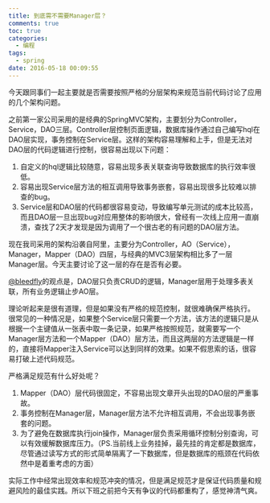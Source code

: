 ```yaml
---
title: 到底需不需要Manager层？
comments: true
toc: true
categories:
  - 编程
tags:
  - spring
date: 2016-05-18 00:09:55
---
```

<!-- abstract -->
今天跟同事们一起主要就是否需要按照严格的分层架构来规范当前代码讨论了应用的几个架构问题。
<!-- 开始正文 -->
之前第一家公司采用的是经典的SpringMVC架构，主要划分为Controller，Service，DAO三层。Controller层控制页面逻辑，数据库操作通过自己编写hql在DAO层实现，事务控制在Service层。这样的架构容易理解和上手，但是无法对DAO层的代码逻辑进行控制，很容易出现以下问题：
1. 自定义的hql逻辑比较随意，容易出现多表关联查询导致数据库的执行效率很低。
2. 容易出现Service层方法的相互调用导致事务嵌套，容易出现很多比较难以排查的bug。
3. Service层和DAO层的代码都很容易变动，导致编写单元测试的成本比较高，而且DAO层一旦出现bug对应用整体的影响很大，曾经有一次线上应用一直崩溃，查找了2天才发现是因为调用了一个很古老的有问题的DAO层方法。

现在我司采用的架构沿袭自阿里，主要分为Controller，AO（Service），Manager，Mapper（DAO）四层，与经典的MVC3层架构相比多了一层Manager层。今天主要讨论了这一层的存在是否有必要。

[@bleedfly](https://twitter.com/bleedfly)的观点是，DAO层只负责CRUD的逻辑，Manager层用于处理多表关联，所有业务逻辑止步AO层。

理论听起来是很有道理，但是如果没有严格的规范控制，就很难确保严格执行。
很常见的一种情况是，如果整个Service层只需要一个方法，该方法的逻辑只是从根据一个主键值从一张表中取一条记录，如果严格按照规范，就需要写一个Manager层方法和一个Mapper（DAO）层方法，而且这两层的方法逻辑是一样的，直接将Mapper注入Service可以达到同样的效果。如果不假思索的话，很容易打破上述代码规范。

严格满足规范有什么好处呢？
1. Mapper（DAO）层代码很固定，不容易出现文章开头出现的DAO层的严重事故。
2. 事务控制在Manager层，Manager层方法不允许相互调用，不会出现事务嵌套的问题。
3. 为了避免在数据库执行join操作，Manager层负责采用循环控制分别查询，可以有效缓解数据库压力。（PS.当前线上业务挂掉，最先挂的肯定都是数据库，尽管通过读写方式的形式简单隔离了一下数据库，但是数据库的瓶颈在代码依然中是着重考虑的方面）

实际工作中经常出现效率和规范冲突的情况，但是满足规范才是保证代码质量和规避风险的最佳实践。所以下班之前把今天有争议的代码都重构了，感觉神清气爽。






